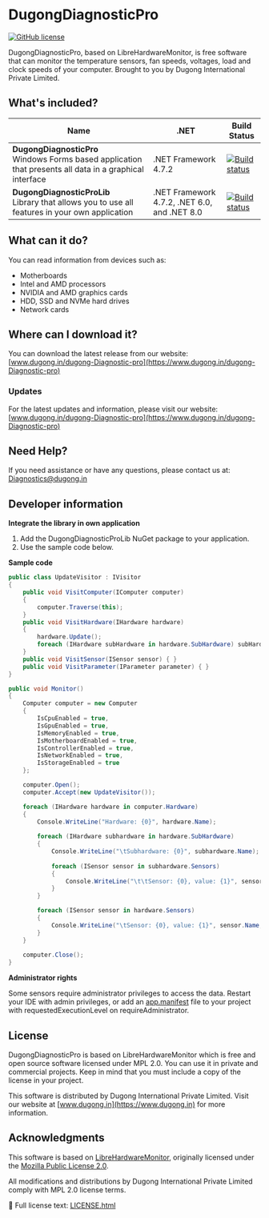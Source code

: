 # DugongDiagnosticPro
[![GitHub license](https://img.shields.io/github/license/LibreHardwareMonitor/LibreHardwareMonitor)](https://github.com/LibreHardwareMonitor/LibreHardwareMonitor/blob/master/LICENSE)

DugongDiagnosticPro, based on LibreHardwareMonitor, is free software that can monitor the temperature sensors, fan speeds, voltages, load and clock speeds of your computer. Brought to you by Dugong International Private Limited.

## What's included?
| Name| .NET | Build Status |
| --- | --- | --- | 
| **DugongDiagnosticPro** <br /> Windows Forms based application that presents all data in a graphical interface | .NET Framework 4.7.2 | [![Build status](https://img.shields.io/badge/build-stable-brightgreen)]() | 
| **DugongDiagnosticProLib** <br /> Library that allows you to use all features in your own application | .NET Framework 4.7.2, .NET 6.0, and .NET 8.0 | [![Build status](https://img.shields.io/badge/build-stable-brightgreen)]() | 

## What can it do?
You can read information from devices such as:
- Motherboards
- Intel and AMD processors
- NVIDIA and AMD graphics cards
- HDD, SSD and NVMe hard drives
- Network cards

## Where can I download it?
You can download the latest release from our website: [www.dugong.in/dugong-Diagnostic-pro](https://www.dugong.in/dugong-Diagnostic-pro)

### Updates
For the latest updates and information, please visit our website: [www.dugong.in/dugong-Diagnostic-pro](https://www.dugong.in/dugong-Diagnostic-pro)

## Need Help?
If you need assistance or have any questions, please contact us at: [Diagnostics@dugong.in](mailto:Diagnostics@dugong.in)

## Developer information
**Integrate the library in own application**
1. Add the DugongDiagnosticProLib NuGet package to your application.
2. Use the sample code below.


**Sample code**
```c#
public class UpdateVisitor : IVisitor
{
    public void VisitComputer(IComputer computer)
    {
        computer.Traverse(this);
    }
    public void VisitHardware(IHardware hardware)
    {
        hardware.Update();
        foreach (IHardware subHardware in hardware.SubHardware) subHardware.Accept(this);
    }
    public void VisitSensor(ISensor sensor) { }
    public void VisitParameter(IParameter parameter) { }
}

public void Monitor()
{
    Computer computer = new Computer
    {
        IsCpuEnabled = true,
        IsGpuEnabled = true,
        IsMemoryEnabled = true,
        IsMotherboardEnabled = true,
        IsControllerEnabled = true,
        IsNetworkEnabled = true,
        IsStorageEnabled = true
    };

    computer.Open();
    computer.Accept(new UpdateVisitor());

    foreach (IHardware hardware in computer.Hardware)
    {
        Console.WriteLine("Hardware: {0}", hardware.Name);
        
        foreach (IHardware subhardware in hardware.SubHardware)
        {
            Console.WriteLine("\tSubhardware: {0}", subhardware.Name);
            
            foreach (ISensor sensor in subhardware.Sensors)
            {
                Console.WriteLine("\t\tSensor: {0}, value: {1}", sensor.Name, sensor.Value);
            }
        }

        foreach (ISensor sensor in hardware.Sensors)
        {
            Console.WriteLine("\tSensor: {0}, value: {1}", sensor.Name, sensor.Value);
        }
    }
    
    computer.Close();
}
```

**Administrator rights**

Some sensors require administrator privileges to access the data. Restart your IDE with admin privileges, or add an [app.manifest](https://learn.microsoft.com/en-us/windows/win32/sbscs/application-manifests) file to your project with requestedExecutionLevel on requireAdministrator.


## License
DugongDiagnosticPro is based on LibreHardwareMonitor which is free and open source software licensed under MPL 2.0. You can use it in private and commercial projects. Keep in mind that you must include a copy of the license in your project.

This software is distributed by Dugong International Private Limited. Visit our website at [www.dugong.in](https://www.dugong.in) for more information.


## Acknowledgments

This software is based on [LibreHardwareMonitor](https://github.com/LibreHardwareMonitor/LibreHardwareMonitor), originally licensed under the [Mozilla Public License 2.0](https://www.mozilla.org/MPL/2.0/).

All modifications and distributions by Dugong International Private Limited comply with MPL 2.0 license terms.

🔗 Full license text: [LICENSE.html](./LICENSE.html)